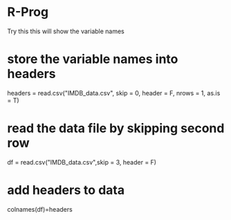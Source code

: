 # R-Prog
Try this this will show the variable names
# store the variable names into headers
headers = read.csv("IMDB_data.csv", skip = 0, header = F, nrows = 1, as.is = T)  
# read the data file by skipping second row
df = read.csv("IMDB_data.csv",skip = 3, header = F)
# add headers to data
colnames(df)=headers 
